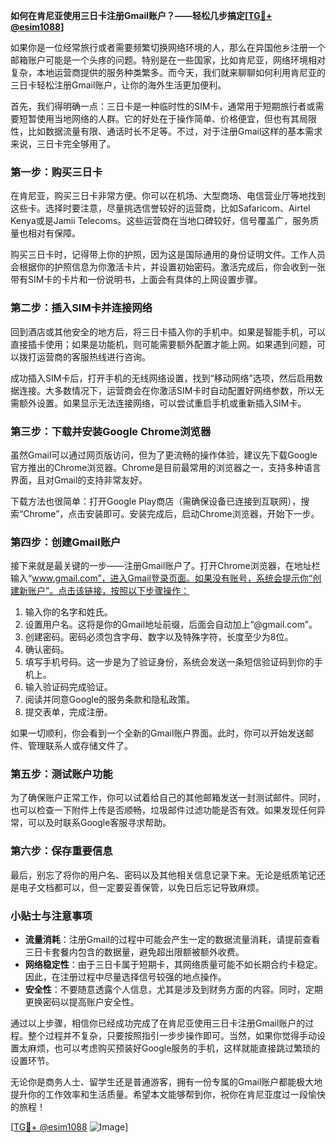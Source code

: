 **如何在肯尼亚使用三日卡注册Gmail账户？——轻松几步搞定[[TG💪+ @esim1088](https://t.me/s/esim1088)]**

如果你是一位经常旅行或者需要频繁切换网络环境的人，那么在异国他乡注册一个邮箱账户可能是一个头疼的问题。特别是在一些国家，比如肯尼亚，网络环境相对复杂，本地运营商提供的服务种类繁多。而今天，我们就来聊聊如何利用肯尼亚的三日卡轻松注册Gmail账户，让你的海外生活更加便利。

首先，我们得明确一点：三日卡是一种临时性的SIM卡，通常用于短期旅行者或需要短暂使用当地网络的人群。它的好处在于操作简单、价格便宜，但也有其局限性，比如数据流量有限、通话时长不足等。不过，对于注册Gmail这样的基本需求来说，三日卡完全够用了。

### **第一步：购买三日卡**

在肯尼亚，购买三日卡非常方便。你可以在机场、大型商场、电信营业厅等地找到这些卡。选择时要注意，尽量挑选信誉较好的运营商，比如Safaricom、Airtel Kenya或是Jamii Telecoms。这些运营商在当地口碑较好，信号覆盖广，服务质量也相对有保障。

购买三日卡时，记得带上你的护照，因为这是国际通用的身份证明文件。工作人员会根据你的护照信息为你激活卡片，并设置初始密码。激活完成后，你会收到一张带有SIM卡的卡片和一份说明书，上面会有具体的上网设置步骤。

### **第二步：插入SIM卡并连接网络**

回到酒店或其他安全的地方后，将三日卡插入你的手机中。如果是智能手机，可以直接插卡使用；如果是功能机，则可能需要额外配置才能上网。如果遇到问题，可以拨打运营商的客服热线进行咨询。

成功插入SIM卡后，打开手机的无线网络设置，找到“移动网络”选项，然后启用数据连接。大多数情况下，运营商会在你激活SIM卡时自动配置好网络参数，所以无需额外设置。如果显示无法连接网络，可以尝试重启手机或重新插入SIM卡。

### **第三步：下载并安装Google Chrome浏览器**

虽然Gmail可以通过网页版访问，但为了更流畅的操作体验，建议先下载Google官方推出的Chrome浏览器。Chrome是目前最常用的浏览器之一，支持多种语言界面，且对Gmail的支持非常友好。

下载方法也很简单：打开Google Play商店（需确保设备已连接到互联网），搜索“Chrome”，点击安装即可。安装完成后，启动Chrome浏览器，开始下一步。

### **第四步：创建Gmail账户**

接下来就是最关键的一步——注册Gmail账户了。打开Chrome浏览器，在地址栏输入“www.gmail.com”，进入Gmail登录页面。如果没有账号，系统会提示你“创建新账户”。点击该链接，按照以下步骤操作：

1. 输入你的名字和姓氏。
2. 设置用户名。这将是你的Gmail地址前缀，后面会自动加上“@gmail.com”。
3. 创建密码。密码必须包含字母、数字以及特殊字符，长度至少为8位。
4. 确认密码。
5. 填写手机号码。这一步是为了验证身份，系统会发送一条短信验证码到你的手机上。
6. 输入验证码完成验证。
7. 阅读并同意Google的服务条款和隐私政策。
8. 提交表单，完成注册。

如果一切顺利，你会看到一个全新的Gmail账户界面。此时，你可以开始发送邮件、管理联系人或存储文件了。

### **第五步：测试账户功能**

为了确保账户正常工作，你可以试着给自己的其他邮箱发送一封测试邮件。同时，也可以检查一下附件上传是否顺畅，垃圾邮件过滤功能是否有效。如果发现任何异常，可以及时联系Google客服寻求帮助。

### **第六步：保存重要信息**

最后，别忘了将你的用户名、密码以及其他相关信息记录下来。无论是纸质笔记还是电子文档都可以，但一定要妥善保管，以免日后忘记导致麻烦。

### **小贴士与注意事项**

- **流量消耗**：注册Gmail的过程中可能会产生一定的数据流量消耗，请提前查看三日卡套餐内包含的数据量，避免超出限额被额外收费。
- **网络稳定性**：由于三日卡属于短期卡，其网络质量可能不如长期合约卡稳定。因此，在注册过程中尽量选择信号较强的地点操作。
- **安全性**：不要随意透露个人信息，尤其是涉及到财务方面的内容。同时，定期更换密码以提高账户安全性。

通过以上步骤，相信你已经成功完成了在肯尼亚使用三日卡注册Gmail账户的过程。整个过程并不复杂，只要按照指引一步步操作即可。当然，如果你觉得手动设置太麻烦，也可以考虑购买预装好Google服务的手机，这样就能直接跳过繁琐的设置环节。

无论你是商务人士、留学生还是普通游客，拥有一份专属的Gmail账户都能极大地提升你的工作效率和生活质量。希望本文能够帮到你，祝你在肯尼亚度过一段愉快的旅程！

[[TG💪+ @esim1088](https://t.me/s/esim1088) ![Image](https://i.postimg.cc/4NQfJmqS/Snipaste-2025-05-13-00-14-12.png)]